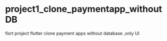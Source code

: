 # project1_clone_paymentapp_withoutDB
fisrt project flutter clone payment apps without database ,only UI
